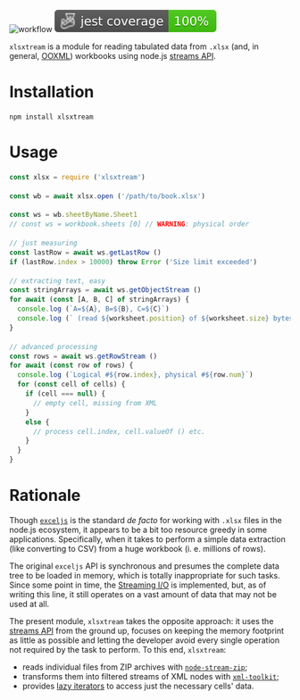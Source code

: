 ![workflow](https://github.com/do-/xlsxtream/actions/workflows/main.yml/badge.svg)
![Jest coverage](./badges/coverage-jest%20coverage.svg)

`xlsxtream` is a module for reading tabulated data from `.xlsx` (and, in general, [OOXML](https://en.wikipedia.org/wiki/Office_Open_XML)) workbooks using node.js [streams API](https://nodejs.org/dist/latest/docs/api/stream.html). 

# Installation
```
npm install xlsxtream
```
# Usage
```js
const xlsx = require ('xlsxtream')

const wb = await xlsx.open ('/path/to/book.xlsx')

const ws = wb.sheetByName.Sheet1
// const ws = workbook.sheets [0] // WARNING: physical order

// just measuring 
const lastRow = await ws.getLastRow ()
if (lastRow.index > 10000) throw Error ('Size limit exceeded')

// extracting text, easy
const stringArrays = await ws.getObjectStream ()
for await (const [A, B, C] of stringArrays) {
  console.log (`A=${A}, B=${B}, C=${C}`)
  console.log (` (read ${worksheet.position} of ${worksheet.size} bytes)`)
}

// advanced processing
const rows = await ws.getRowStream ()
for await (const row of rows) {
  console.log (`Logical #${row.index}, physical #${row.num}`)
  for (const cell of cells) {
    if (cell === null) {
      // empty cell, missing from XML
    }
    else {
      // process cell.index, cell.valueOf () etc.
    }
  }
}
```
# Rationale
Though [`exceljs`](https://github.com/exceljs/exceljs) is the standard _de facto_ for working with `.xlsx` files in the node.js ecosystem, it appears to be a bit too resource greedy in some applications. Specifically, when it takes to perform a simple data extraction (like converting to CSV) from a huge workbook (i. e. millions of rows). 

The original `exceljs` API is synchronous and presumes the complete data tree to be loaded in memory, which is totally inappropriate for such tasks. Since some point in time, the [Streaming I/O](https://github.com/exceljs/exceljs?tab=readme-ov-file#streaming-io) is implemented, but, as of writing this line, it still operates on a vast amount of data that may not be used at all.

The present module, `xlsxtream` takes the opposite approach: it uses the [streams API](https://nodejs.org/dist/latest/docs/api/stream.html) from the ground up, focuses on keeping the memory footprint as little as possible and letting the developer avoid every single operation not required by the task to perform. To this end, `xlsxtream`:
* reads individual files from ZIP archives with [`node-stream-zip`](https://www.npmjs.com/package/node-stream-zip);
* transforms them into filtered streams of XML nodes with [`xml-toolkit`](https://www.npmjs.com/package/xml-toolkit);
* provides [lazy iterators](https://github.com/do-/xlsxtream/wiki/Row) to access just the necessary cells' data.
